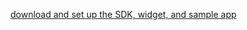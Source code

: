 [download and set up the SDK, widget, and sample app](/docs/guides/oie-embedded-common-download-setup-app/aspnet/main/)
